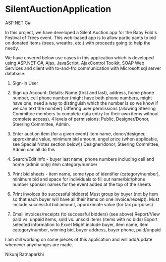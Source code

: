 # SilentAuctionApplication
ASP.NET C#

In this project, we have developed a Silent Auction app for the Baby Fold's Festival of Trees event. This web-based app is to allow participants to bid on donated items (trees, wreaths, etc.) with proceeds going to help the needy.

We have covered below use cases in this application which is developed using ASP.NET C#, Ajax, JavaScript, AjaxControl Toolkit,
SOAP Web Services and client with to-and-fro communication with Microsoft sql server database.

1. Sign-in User

2. Sign up Account: Details: Name (first and last), address, home phone number, cell phone number (might have both phone numbers, might have one, need a way to distinguish which the number is so we know if we can text the number)
Differing user permissions (allowing Steering Committee members to complete data entry for their own items without complete access). 4 levels of permissions: Public, Designer/Donor, Steering Committee, Admin.

3. Enter auction item (for a given event) item name, donor/designer, approximate value, minimum bid amount, angel price (when applicable, see Special Notes section below)) Designer/donor, Steering Committee, Admin can all do this

4. Search/Edit Info - buyer last name, phone numbers including cell and home (admin only) item category/number

5. Print bid sheets - item name, some type of identifier (category/number), minimum bid and space for individuals to fill out name/bid/phone number sponsor names for the event added at the top of the sheets

6. Print invoices (to successful bidders) 
Must group by buyer (not by item so that each buyer will have all their items on one invoice/receipt). Must include successful bid amount, approximate value (for tax purposes)

7. Email invoices/receipts (to successful bidders) (see above)
Report/View paid vs. unpaid items, sold vs. unsold items (items with no bids) Export selected information to Excel
Might include buyer, item name, item category/number, winning bid, buyer address, buyer phone, paid/unpaid 

I am still working on some pieces of this application and will add/update whenever anychanges are made.

Nikunj Ratnaparkhi
